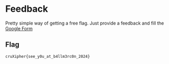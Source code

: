 # Feedback
Pretty simple way of getting a free flag. Just provide a feedback and fill the [Google Form](https://forms.gle/75MVugSTtrTEFU259)

## Flag
```
cruXipher{see_y0u_at_b4llm3rc0n_2024}
```